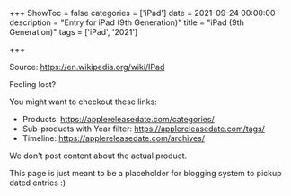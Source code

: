 +++
ShowToc = false
categories = ['iPad']
date = 2021-09-24 00:00:00
description = "Entry for iPad (9th Generation)"
title = "iPad (9th Generation)"
tags = ['iPad', '2021']

+++

Source: https://en.wikipedia.org/wiki/IPad

Feeling lost?

You might want to checkout these links:
- Products: https://applereleasedate.com/categories/
- Sub-products with Year filter: https://applereleasedate.com/tags/
- Timeline: https://applereleasedate.com/archives/

We don't post content about the actual product. 



This page is just meant to be a placeholder for blogging system to pickup dated entries :)


